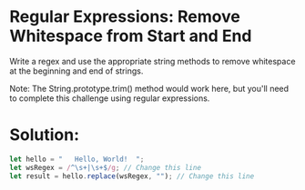 # Regular Expressions: Remove Whitespace from Start and End
Write a regex and use the appropriate string methods to remove whitespace at the beginning and end of strings.

Note: The String.prototype.trim() method would work here, but you'll need to complete this challenge using regular expressions.
# Solution:
```javascript
let hello = "   Hello, World!  ";
let wsRegex = /^\s+|\s+$/g; // Change this line
let result = hello.replace(wsRegex, ""); // Change this line
```